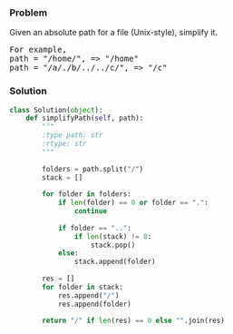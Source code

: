 ### Problem
Given an absolute path for a file (Unix-style), simplify it.

<pre>
For example,
path = "/home/", => "/home"
path = "/a/./b/../../c/", => "/c"
</pre>

### Solution

```python
class Solution(object):
    def simplifyPath(self, path):
        """
        :type path: str
        :rtype: str
        """
        
        folders = path.split("/")
        stack = []
        
        for folder in folders:
            if len(folder) == 0 or folder == ".":
                continue
            
            if folder == "..":
                if len(stack) != 0:
                    stack.pop()
            else:
                stack.append(folder)
        
        res = []
        for folder in stack:
            res.append("/")
            res.append(folder)
        
        return "/" if len(res) == 0 else "".join(res)
```